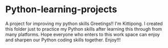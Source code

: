 # Python-learning-projects
A project for improving my python skills
Greetings!! I'm Kittipong. I created this folder just to practice my Python skills after learning this through from many platforms.
Hope everyone who enters to this work space can enjoy and sharpen our Python coding skills together.
Enjoy!!!
